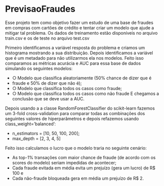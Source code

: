 # PrevisaoFraudes
Esse projeto tem como objetivo fazer um estudo de uma base de fraudes em
compras com cartões de crédito e tentar criar um modelo que ajude a mitigar tal
problema. Os dados de treinamento estão disponíveis no arquivo train.csv e os
de teste no arquivo test.csv

Primeiro identificamos a variável resposta do problema e criamos um histograma mostrando a sua distribuição.
Depois identificamos a variável que é um metadado para não utilizarmos ela nos modelos.
Feito isso comparamos as métricas acurácia e AUC para essa base de dados simulando os seguintes modelos:
  * ○ Modelo que classifica aleatoriamente (50% chance de dizer que é
  * fraude e 50% de dizer que não é);
  * ○ Modelo que classifica todos os casos como fraude; 
  * ○ Modelo que classifica todos os casos como não fraude
E chegamos a conclusão que se deve usar a AUC.

Depois usando a a classe RandomForestClassifier do scikit-learn fazemos um 3-fold
cross-validation para comparar todas as combinações dos seguintes valores
de hiperparâmetros e depois refazemos usando class_weight=’balanced’:
 * n_estimators = [10, 50, 100, 200];
 * max_depth = [2, 3, 4, 5]
  
Feito isso calculamos o lucro que o modelo traria no seguinte cenário:
 * As top-1% transações com maior chance de fraude (de acordo com os scores
do modelo) seriam impedidas de acontecer;
 * Cada fraude evitada em média evita um prejuízo (gera um lucro) de R$ 100 e
 * Cada não-fraude bloqueada gera em média um prejuízo de R$ 2.
